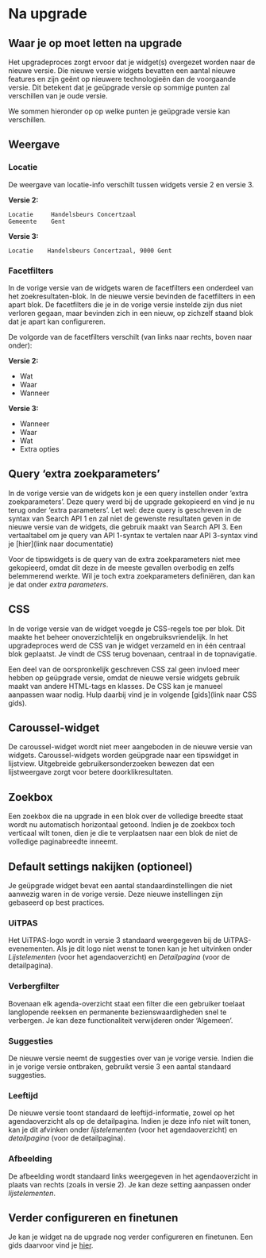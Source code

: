 ---
---

# Na upgrade
## Waar je op moet letten na upgrade

Het upgradeproces zorgt ervoor dat je widget(s) overgezet worden naar de nieuwe versie. Die nieuwe versie widgets bevatten een aantal nieuwe features en zijn geënt op nieuwere technologieën dan de voorgaande versie. Dit betekent dat je geüpgrade versie op sommige punten zal verschillen van je oude versie.

We sommen hieronder op op welke punten je geüpgrade versie kan verschillen.

## Weergave
### Locatie
De weergave van locatie-info verschilt tussen widgets versie 2 en versie 3.

**Versie 2:**
```
Locatie     Handelsbeurs Concertzaal
Gemeente    Gent
```

**Versie 3:** 
``` 
Locatie    Handelsbeurs Concertzaal, 9000 Gent
```

### Facetfilters
In de vorige versie van de widgets waren de facetfilters een onderdeel van het zoekresultaten-blok. 
In de nieuwe versie bevinden de facetfilters in een apart blok. De facetfilters die je in de vorige versie instelde zijn dus niet verloren gegaan, maar bevinden zich in een nieuw, op zichzelf staand blok dat je apart kan configureren. 

De volgorde van de facetfilters verschilt (van links naar rechts, boven naar onder):

**Versie 2:** 
* Wat
* Waar 
* Wanneer

**Versie 3:** 
* Wanneer
* Waar
* Wat
* Extra opties

## Query ‘extra zoekparameters’
In de vorige versie van de widgets kon je een query instellen onder ‘extra zoekparameters’. Deze query werd bij de upgrade gekopieerd en vind je nu terug onder ‘extra parameters’. Let wel: deze query is geschreven in de syntax van Search API 1 en zal niet de gewenste resultaten geven in de nieuwe versie van de widgets, die gebruik maakt van Search API 3.
Een vertaaltabel om je query van API 1-syntax te vertalen naar API 3-syntax vind je [hier](link naar documentatie)

Voor de tipswidgets is de query van de extra zoekparameters niet mee gekopieerd, omdat dit deze in de meeste gevallen overbodig en zelfs belemmerend werkte. Wil je toch extra zoekparameters definiëren, dan kan je dat onder _extra parameters_.

## CSS
In de vorige versie van de widget voegde je CSS-regels toe per blok. Dit maakte het beheer onoverzichtelijk en ongebruiksvriendelijk. 
In het upgradeproces werd de CSS van je widget verzameld en in één centraal blok geplaatst. Je vindt de CSS terug bovenaan, centraal in de topnavigatie.

Een deel van de oorspronkelijk geschreven CSS zal geen invloed meer hebben op geüpgrade versie, omdat de nieuwe versie widgets gebruik maakt van andere HTML-tags en klasses. De CSS kan je manueel aanpassen waar nodig. Hulp daarbij vind je in volgende [gids](link naar CSS gids).

## Caroussel-widget
De caroussel-widget wordt niet meer aangeboden in de nieuwe versie van widgets. Caroussel-widgets worden geüpgrade naar een tipswidget in lijstview. Uitgebreide gebruikersonderzoeken bewezen dat een lijstweergave zorgt voor betere doorklikresultaten.

## Zoekbox
Een zoekbox die na upgrade in een blok over de volledige breedte staat wordt nu automatisch horizontaal getoond. Indien je de zoekbox toch verticaal wilt tonen, dien je die te verplaatsen naar een blok de niet de volledige paginabreedte inneemt.

## Default settings nakijken (optioneel)
Je geüpgrade widget bevat een aantal standaardinstellingen die niet aanwezig waren in de vorige versie. Deze nieuwe instellingen zijn gebaseerd op best practices. 
 
### UiTPAS
Het UiTPAS-logo wordt in versie 3 standaard weergegeven bij de UiTPAS-evenementen. Als je dit logo niet wenst te tonen kan je het uitvinken onder _Lijstelementen_ (voor het agendaoverzicht) en _Detailpagina_ (voor de detailpagina).

### Verbergfilter
Bovenaan elk agenda-overzicht staat een filter die een gebruiker toelaat langlopende reeksen en permanente bezienswaardigheden snel te verbergen. Je kan deze functionaliteit verwijderen onder ‘Algemeen’.

### Suggesties
De nieuwe versie neemt de suggesties over van je vorige versie. Indien die in je vorige versie ontbraken, gebruikt versie 3 een aantal standaard suggesties.

### Leeftijd
De nieuwe versie toont standaard de leeftijd-informatie, zowel op het agendaoverzicht als op de detailpagina. Indien je deze info niet wilt tonen, kan je dit afvinken onder _lijstelementen_ (voor het agendaoverzicht) en _detailpagina_ (voor de detailpagina).

### Afbeelding
De afbeelding wordt standaard links weergegeven in het agendaoverzicht in plaats van rechts (zoals in versie 2). Je kan deze setting aanpassen onder _lijstelementen_.

## Verder configureren en finetunen

Je kan je widget na de upgrade nog verder configureren en finetunen. Een gids daarvoor vind je [hier](www.documentatie.uitdatabank.be).
